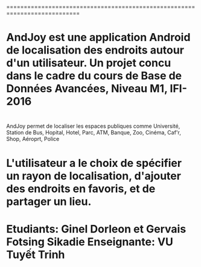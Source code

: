 # 
===========================================================================
# 
AndJoy est une application Android de localisation des endroits autour d'un utilisateur. 
Un projet concu dans le cadre du cours de Base de Données Avancées, Niveau M1, IFI-2016
===========================================================================
# 
AndJoy permet de localiser les espaces publiques comme Université, Station de Bus, Hopital, Hotel, Parc, ATM, Banque, Zoo, Cinéma, Caf'r, Shop, Aéroprt, Police

L'utilisateur a le choix de spécifier un rayon de localisation, d'ajouter des endroits en favoris, et de partager un lieu.
============================================================================
Etudiants: Ginel Dorleon et Gervais Fotsing Sikadie
Enseignante: VU Tuyết Trinh
============================================================================
